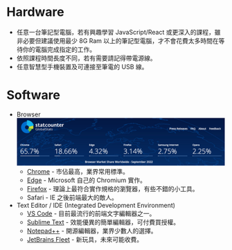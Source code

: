 # Hardware
- 任意一台筆記型電腦，若有興趣學習 JavaScript/React 或更深入的課程，雖非必要但建議使用最少 8G Ram 以上的筆記型電腦，才不會花費太多時間在等待你的電腦完成指定的工作。
- 依照課程時間長度不同，若有需要請記得帶電源線。
- 任意智慧型手機裝置及可連接至筆電的 USB 線。

# Software
- Browser
![Broser market share](/images/browser_market_share.png)
    - [Chrome](https://www.google.com/intl/zh-TW/chrome/) - 市佔最高，業界常用標準。
    - [Edge](https://www.microsoft.com/zh-tw/edge) - Microsoft 自己的 Chromium 實作。
    - [Firefox](https://www.mozilla.org/zh-TW/firefox/new/) - 理論上最符合實作規格的瀏覽器，有些不錯的小工具。
    - Safari - IE 之後前端最大的敵人。
- Text Editor / IDE (Integrated Development Environment)
    - [VS Code](https://code.visualstudio.com/) - 目前最流行的前端文字編輯器之一。
    - [Sublime Text](https://www.sublimetext.com/) - 效能優異的簡單編輯器，可付費買授權。
    - [Notepad++](https://notepad-plus-plus.org/downloads/) - 開源編輯器，業界少數人的選擇。
    - [JetBrains Fleet](https://www.jetbrains.com/fleet/) - 新玩具，未來可能收費。